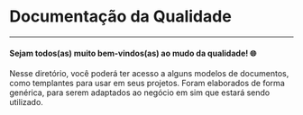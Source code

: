 # Documentação da Qualidade

---

#### Sejam todos(as) muito bem-vindos(as) ao mudo da qualidade! :globe_with_meridians:

Nesse diretório, você poderá ter acesso a alguns modelos de documentos, como templantes para usar em seus projetos. Foram elaborados de forma genérica, para serem adaptados ao negócio em sim que estará sendo utilizado.

